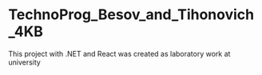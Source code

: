 # TechnoProg_Besov_and_Tihonovich_4KB

This project with .NET and React was created as laboratory work at university
